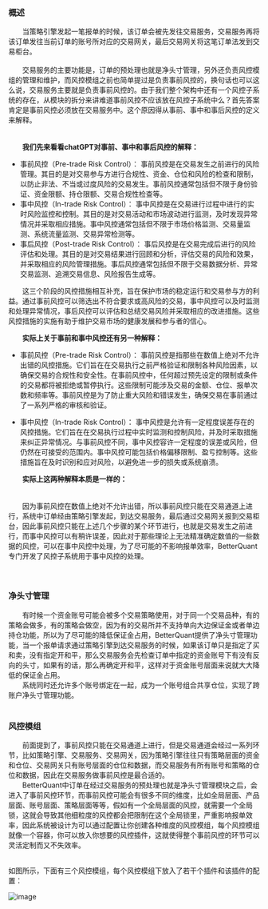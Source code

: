 ### 概述
&emsp;&emsp;当策略引擎发起一笔报单的时候，该订单会被先发往交易服务，交易服务再将该订单发往当前订单的账号所对应的交易网关，最后交易网关将这笔订单法发到交易柜台。
</br>  
&emsp;&emsp;交易服务的主要功能是，订单的预处理也就是净头寸管理，另外还负责风控模组的管理和维护，而风控模组之前也简单提过是负责事前风控的，换句话也可以这么说，交易服务主要就是负责事前风控的。由于我们整个架构中还有一个风控子系统的存在，从模块的拆分来讲难道事前风控不应该放在风控子系统中么？首先答案肯定是事前风控必须放在交易服务中。这个原因得从事前、事中和事后风控的定义来解释。    
</br>  
&emsp;&emsp;**我们先来看看chatGPT对事前、事中和事后风控的解释：**  
* 事前风控（Pre-trade Risk Control）：
事前风控是在交易发生之前进行的风险管理。其目的是对交易参与方进行合规性、资金、仓位和风险的检查和限制，以防止非法、不当或过度风险的交易发生。事前风控通常包括但不限于身份验证、资金限额、持仓限额、交易合规性检查等。
* 事中风控（In-trade Risk Control）：
事中风控是在交易进行过程中进行的实时风险监控和控制。其目的是对交易活动和市场波动进行监测，及时发现异常情况并采取相应措施。事中风控通常包括但不限于市场价格监测、交易量监测、系统流量监测、交易异常检测等。
* 事后风控（Post-trade Risk Control）：
事后风控是在交易完成后进行的风险评估和处理。其目的是对交易结果进行回顾和分析，评估交易的风险和效果，并采取相应的风险管理措施。事后风控通常包括但不限于交易数据分析、异常交易监测、追溯交易信息、风险报告生成等。

&emsp;&emsp;这三个阶段的风控措施相互补充，旨在保护市场的稳定运行和交易参与方的利益。通过事前风控可以筛选出不符合要求或高风险的交易，事中风控可以及时监测和处理异常情况，事后风控可以评估和总结交易风险并采取相应的改进措施。这些风控措施的实施有助于维护交易市场的健康发展和参与者的信心。
</br>  

&emsp;&emsp;**实际上关于事前和事中风控还有另一种解释：**
* 事前风控（Pre-trade Risk Control）：
事前风控是指那些在数值上绝对不允许出错的风控措施。它们旨在在交易执行之前严格验证和限制各种风险因素，以确保交易的合规性和安全性。在事前风控中，任何超过预先设定的限制或条件的交易都将被拒绝或暂停执行。这些限制可能涉及交易的金额、仓位、报单次数和频率等。事前风控是为了防止重大风险和错误发生，确保交易在事前通过了一系列严格的审核和验证。

* 事中风控（In-trade Risk Control）：
事中风控是允许有一定程度误差存在的风控措施。它们旨在在交易执行过程中实时监测和控制风险，并及时采取措施来纠正异常情况。与事前风控不同，事中风控容许一定程度的误差或风险，但仍然在可接受的范围内。事中风控可能包括价格偏移限制、盈亏控制等。这些措施旨在及时识别和应对风险，以避免进一步的损失或系统崩溃。

&emsp;&emsp;**实际上这两种解释本质是一样的：**  
</br>  
&emsp;&emsp;因为事前风控在数值上绝对不允许出错，所以事前风控只能在交易通道上进行，系统中订单经由策略引擎发起，到达交易服务，最后通过交易网关报到交易柜台，因此事前风控只能在上述几个步骤的某个环节进行，也就是交易发生之前进行，而事中风控可以有稍许误差，因此对于那些理论上无法精准确定数值的一些数据的风控，可以在事中风控中处理，为了尽可能的不影响报单效率，BetterQuant专门开发了风控子系统用于事中风控的处理。
</br>  
</br>  

### 净头寸管理    
&emsp;&emsp;有时候一个资金账号可能会被多个交易策略使用，对于同一个交易品种，有的策略会做多，有的策略会做空，因为有的交易所并不支持单向大边保证金或者单边持仓功能，所以为了尽可能的降低保证金占用，BetterQuant提供了净头寸管理功能，当一个报单请求通过策略引擎到达交易服务的时候，如果该订单只是指定了买和卖，没有指定开和平，那么交易服务会先检查订单中指定的资金账号下有没有反向的头寸，如果有的话，那么再确定开和平，这样对于资金账号层面来说就大大降低的保证金占用。  
&emsp;&emsp;系统同时还允许多个账号绑定在一起，成为一个账号组合共享仓位，实现了跨账户净头寸管理功能。  
</br>  

### 风控模组  
&emsp;&emsp;前面提到了，事前风控只能在交易通道上进行，但是交易通道会经过一系列环节，比如策略引擎、交易服务、交易网关，因为策略引擎往往只有策略层面的资金和仓位、交易网关只有账号层面的仓位和数据，而交易服务有所有账号和策略的仓位和数据，因此在交易服务做事前风控是最合适的。  
&emsp;&emsp;BetterQuant中订单在经过交易服务的预处理也就是净头寸管理模块之后，会进入了事前风控环节，而事前风控可能会有很多不同的维度，比如全局层面、产品层面、账号层面、策略层面等等，假如有一个全局层面的风控，就需要一个全局锁，这就会导致其他细粒度的风控都会把限制在这个全局锁里，严重影响报单效率，因此系统被设计为可以通过配置让你创建各种维度的风控模组，每个风控模组就像一个容器，你可以放入你想要的风控插件，这就使得整个事前风控的环节可以灵活定制而又不失效率。    
</br>  

如图所示，下面有三个风控模组，每个风控模组下放入了若干个插件和该插件的配置：  

![image](https://github.com/byrnexu/bq/assets/24740973/c383ea71-d81d-4d2d-ae50-f20dfa12e5c1)  

